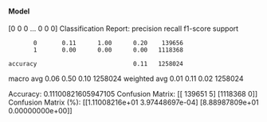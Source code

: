 #### Model
[0 0 0 ... 0 0 0]
Classification Report:
              precision    recall  f1-score   support

           0       0.11      1.00      0.20    139656
           1       0.00      0.00      0.00   1118368

    accuracy                           0.11   1258024
   macro avg       0.06      0.50      0.10   1258024
weighted avg       0.01      0.11      0.02   1258024

Accuracy: 0.11100821605947105
Confusion Matrix:
[[ 139651       5]
 [1118368       0]]
Confusion Matrix (%):
[[1.11008216e+01 3.97448697e-04]
 [8.88987809e+01 0.00000000e+00]]
